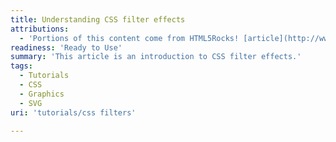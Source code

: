 ```yaml
---
title: Understanding CSS filter effects
attributions:
  - 'Portions of this content come from HTML5Rocks! [article](http://www.html5rocks.com/en/tutorials/filters/understanding-css/)'
readiness: 'Ready to Use'
summary: 'This article is an introduction to CSS filter effects.'
tags:
  - Tutorials
  - CSS
  - Graphics
  - SVG
uri: 'tutorials/css filters'

---
```

